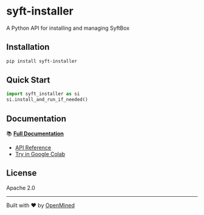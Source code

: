# syft-installer

A Python API for installing and managing SyftBox

## Installation

```bash
pip install syft-installer
```

## Quick Start

```python
import syft_installer as si
si.install_and_run_if_needed()
```

## Documentation

📚 **[Full Documentation](https://openmined.github.io/syft-installer/)**

- [API Reference](https://openmined.github.io/syft-installer/api/)
- [Try in Google Colab](https://colab.research.google.com/github/OpenMined/syft-installer/blob/main/examples/quickstart.ipynb)

## License

Apache 2.0

---

Built with ❤️ by [OpenMined](https://openmined.org)